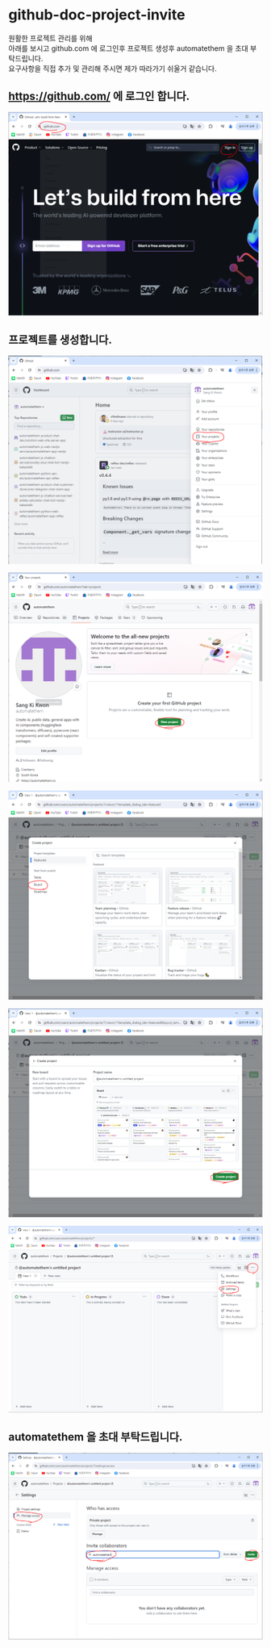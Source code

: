 # github-doc-project-invite

원활한 프로젝트 관리를 위해  
아래를 보시고 github.com 에 로그인후 프로젝트 생성후 automatethem 을 초대 부탁드립니다.    
요구사항을 직접 추가 및 관리해 주시면 제가 따라가기 쉬울거 같습니다.

## https://github.com/ 에 로그인 합니다.

![](attach_files/1.PNG?raw=true)

## 프로젝트를 생성합니다.

![](attach_files/2.PNG?raw=true)

![](attach_files/3.PNG?raw=true)

![](attach_files/4.PNG?raw=true)

![](attach_files/5.PNG?raw=true)

![](attach_files/6.PNG?raw=true)

## automatethem 을 초대 부탁드립니다.

![](attach_files/7.PNG?raw=true)
